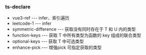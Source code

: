 ### ts-declare

- vue3-ref --- infer、索引遍历
- leetcode-1 --- infer
- symmetric-difference --- 获取没有同时存在于 T 和 U 内的类型
- function-keys --- 获取 T 中所有类型为函数的 key 组成的联合类型
- optional-keys --- 获取 T 中可选类型
- enhance-pick --- 增强pick 可指定获取的类型
